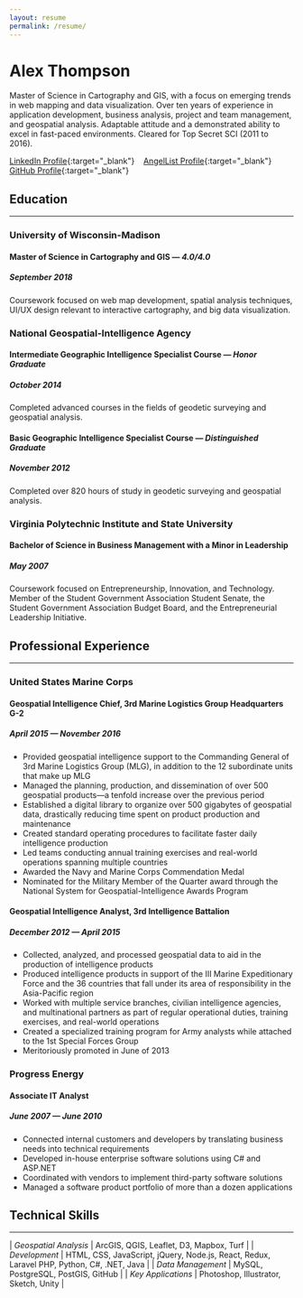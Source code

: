 ```yaml
---
layout: resume
permalink: /resume/
---
```


# Alex Thompson
Master of Science in Cartography and GIS, with a focus on emerging trends in web mapping and data visualization. Over ten years of experience in application development, business analysis, project and team management, and geospatial analysis. Adaptable attitude and a demonstrated ability to excel in fast-paced environments. Cleared for Top Secret SCI (2011 to 2016).

[LinkedIn Profile](https://www.linkedin.com/in/alexthompson/){:target="_blank"} &nbsp;&nbsp;
[AngelList Profile](https://angel.co/alex-thompson-23){:target="_blank"} &nbsp;&nbsp;
[GitHub Profile](https://github.com/loopeverything){:target="_blank"}

## Education
---
### University of Wisconsin-Madison
#### Master of Science in Cartography and GIS — *4.0/4.0*
##### September 2018
Coursework focused on web map development, spatial analysis techniques, UI/UX design relevant to interactive cartography, and big data visualization.

### National Geospatial-Intelligence Agency
#### Intermediate Geographic Intelligence Specialist Course — *Honor Graduate*
##### October 2014
Completed advanced courses in the fields of geodetic surveying and geospatial analysis.

#### Basic Geographic Intelligence Specialist Course — *Distinguished Graduate*
##### November 2012
Completed over 820 hours of study in geodetic surveying and geospatial analysis.

### Virginia Polytechnic Institute and State University
#### Bachelor of Science in Business Management with a Minor in Leadership
##### May 2007
Coursework focused on Entrepreneurship, Innovation, and Technology. Member of the Student Government Association Student Senate, the Student Government Association Budget Board, and the Entrepreneurial Leadership Initiative.

## Professional Experience
---
### United States Marine Corps
#### Geospatial Intelligence Chief, 3rd Marine Logistics Group Headquarters G-2
##### April 2015 — November 2016
* Provided geospatial intelligence support to the Commanding General of 3rd Marine Logistics Group (MLG), in addition to the 12 subordinate units that make up MLG
* Managed the planning, production, and dissemination of over 500 geospatial products—a tenfold increase over the previous period
* Established a digital library to organize over 500 gigabytes of geospatial data, drastically reducing time spent on product production and maintenance
* Created standard operating procedures to facilitate faster daily intelligence production
* Led teams conducting annual training exercises and real-world operations spanning multiple countries
* Awarded the Navy and Marine Corps Commendation Medal
* Nominated for the Military Member of the Quarter award through the National System for Geospatial-Intelligence Awards Program

#### Geospatial Intelligence Analyst, 3rd Intelligence Battalion
##### December 2012 — April 2015
* Collected, analyzed, and processed geospatial data to aid in the production of intelligence products
* Produced intelligence products in support of the III Marine Expeditionary Force and the 36 countries that fall under its area of responsibility in the Asia-Pacific region
* Worked with multiple service branches, civilian intelligence agencies, and multinational partners as part of regular operational duties, training exercises, and real-world operations
* Created a specialized training program for Army analysts while attached to the 1st Special Forces Group
* Meritoriously promoted in June of 2013

### Progress Energy
#### Associate IT Analyst
##### June 2007 — June 2010
* Connected internal customers and developers by translating business needs into technical requirements
* Developed in-house enterprise software solutions using C# and ASP.NET
* Coordinated with vendors to implement third-party software solutions
* Managed a software product portfolio of more than a dozen applications

## Technical Skills
---

| _Geospatial Analysis_ | ArcGIS, QGIS, Leaflet, D3, Mapbox, Turf |
| _Development_ | HTML, CSS, JavaScript, jQuery, Node.js, React, Redux, Laravel PHP, Python, C#, .NET, Java |
| _Data Management_ | MySQL, PostgreSQL, PostGIS, GitHub |
| _Key Applications_ | Photoshop, Illustrator, Sketch, Unity |